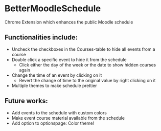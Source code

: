 # BetterMoodleSchedule
Chrome Extension which enhances the public Moodle schedule

## Functionalities include:
- Uncheck the checkboxes in the Courses-table to hide all events from a course
- Double click a specific event to hide it from the schedule
  - Click either the day of the week or the date to show hidden courses again
- Change the time of an event by clicking on it
  - Revert the change of time to the original value by right clicking on it
- Multiple themes to make schedule prettier

## Future works:
- Add events to the schedule with custom colors
- Make event course material available from the schedule
- Add option to optionspage: Color theme!
